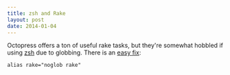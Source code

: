 ```yaml
---
title: zsh and Rake
layout: post
date: 2014-01-04
---
```

Octopress offers a ton of useful rake tasks, but they're somewhat hobbled
if using [zsh](http://www.zsh.org/) due to globbing. There is an [easy fix](https://github.com/imathis/octopress/issues/117):

`alias rake="noglob rake"`